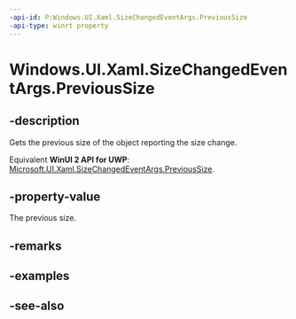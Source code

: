 ```yaml
---
-api-id: P:Windows.UI.Xaml.SizeChangedEventArgs.PreviousSize
-api-type: winrt property
---
```


<!-- Property syntax
public Windows.Foundation.Size PreviousSize { get; }
-->

# Windows.UI.Xaml.SizeChangedEventArgs.PreviousSize

## -description
Gets the previous size of the object reporting the size change.

Equivalent **WinUI 2 API for UWP**: [Microsoft.UI.Xaml.SizeChangedEventArgs.PreviousSize](/windows/winui/api/microsoft.ui.xaml.sizechangedeventargs.previoussize).

## -property-value
The previous size.

## -remarks

## -examples

## -see-also
